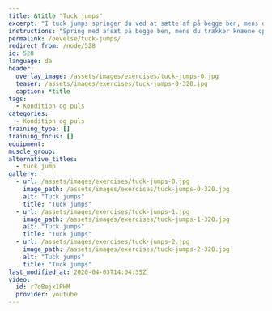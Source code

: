 ```yaml
---
title: &title "Tuck jumps"
excerpt: "I tuck jumps springer du ved at sætte af på begge ben, mens du trækker knæene op mod brystkassen, og markerer at du griber fat om knæene."
instructions: "Spring med afsæt på begge ben, mens du trækker knæene op mod brystkassen, og markerer at du griber fat om knæene."
permalink: /oevelse/tuck-jumps/
redirect_from: /node/528
id: 528
language: da
header:
  overlay_image: /assets/images/exercises/tuck-jumps-0.jpg
  teaser: /assets/images/exercises/tuck-jumps-0-320.jpg
  caption: *title
tags:
  - Kondition og puls
categories:
  - Kondition og puls
training_type: []
training_focus: []
equipment:
muscle_group:
alternative_titles:
  - tuck jump
gallery:
  - url: /assets/images/exercises/tuck-jumps-0.jpg
    image_path: /assets/images/exercises/tuck-jumps-0-320.jpg
    alt: "Tuck jumps"
    title: "Tuck jumps"
  - url: /assets/images/exercises/tuck-jumps-1.jpg
    image_path: /assets/images/exercises/tuck-jumps-1-320.jpg
    alt: "Tuck jumps"
    title: "Tuck jumps"
  - url: /assets/images/exercises/tuck-jumps-2.jpg
    image_path: /assets/images/exercises/tuck-jumps-2-320.jpg
    alt: "Tuck jumps"
    title: "Tuck jumps"
last_modified_at: 2020-04-03T14:04:35Z
video:
  id: r7oBejx1PHM
  provider: youtube
---
```

